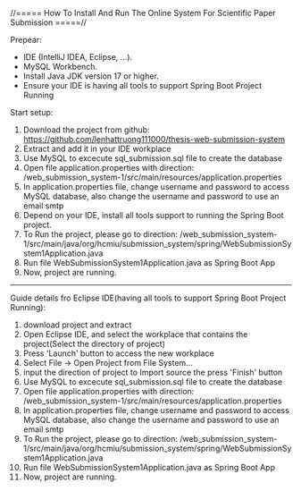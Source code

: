 //===== How To Install And Run The Online System For Scientific Paper Submission =====//

Prepear:
- IDE (IntelliJ IDEA, Eclipse, ...).
- MySQL Workbench. 
- Install Java JDK version 17 or higher. 
- Ensure your IDE is having all tools to support Spring Boot Project Running

Start setup:

1. Download the project from github: https://github.com/lenhattruong111000/thesis-web-submission-system
2. Extract and add it in your IDE workplace
3. Use MySQL to excecute sql_submission.sql file to create the database 
4. Open file application.properties with direction: /web_submission_system-1/src/main/resources/application.properties
5. In application.properties file, change username and password to access MySQL database, also change the username and password to use an email smtp
6. Depend on your IDE, install all tools support to running the Spring Boot project.
7. To Run the project, please go to direction: /web_submission_system-1/src/main/java/org/hcmiu/submission_system/spring/WebSubmissionSystem1Application.java
8. Run file WebSubmissionSystem1Application.java as Spring Boot App
9. Now, project are running.

-- ------------------------------------------------------------------------------
Guide details fro Eclipse IDE(having all tools to support Spring Boot Project Running):

1. download project and extract
2. Open Eclipse IDE, and select the workplace that contains the project(Select the directory of project)
3. Press 'Launch' button to access the new workplace
4. Select File -> Open Project from File System...
5. input the direction of project to Import source the press 'Finish' button
6. Use MySQL to excecute sql_submission.sql file to create the database 
7. Open file application.properties with direction: /web_submission_system-1/src/main/resources/application.properties
8. In application.properties file, change username and password to access MySQL database, also change the username and password to use an email smtp
9. To Run the project, please go to direction: /web_submission_system-1/src/main/java/org/hcmiu/submission_system/spring/WebSubmissionSystem1Application.java
10. Run file WebSubmissionSystem1Application.java as Spring Boot App
11. Now, project are running.

